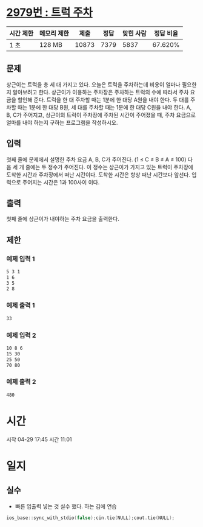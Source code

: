 [2979번 : 트럭 주차](https://www.acmicpc.net/problem/2979)
=====================================================

| 시간 제한 | 메모리 제한 | 제출 | 정답 | 맞힌 사람 | 정답 비율 |
| --- | --- | --- | --- | --- | --- |
| 1 초 | 128 MB | 10873 | 7379 | 5837 | 67.620% |


문제
--
상근이는 트럭을 총 세 대 가지고 있다. 오늘은 트럭을 주차하는데 비용이 얼마나 필요한지 알아보려고 한다.
상근이가 이용하는 주차장은 주차하는 트럭의 수에 따라서 주차 요금을 할인해 준다.
트럭을 한 대 주차할 때는 1분에 한 대당 A원을 내야 한다. 두 대를 주차할 때는 1분에 한 대당 B원, 세 대를 주차할 때는 1분에 한 대당 C원을 내야 한다.
A, B, C가 주어지고, 상근이의 트럭이 주차장에 주차된 시간이 주어졌을 때, 주차 요금으로 얼마를 내야 하는지 구하는 프로그램을 작성하시오.


입력
--
첫째 줄에 문제에서 설명한 주차 요금 A, B, C가 주어진다. (1 ≤ C ≤ B ≤ A ≤ 100)
다음 세 개 줄에는 두 정수가 주어진다. 이 정수는 상근이가 가지고 있는 트럭이 주차장에 도착한 시간과 주차장에서 떠난 시간이다. 도착한 시간은 항상 떠난 시간보다 앞선다. 입력으로 주어지는 시간은 1과 100사이 이다.


출력
--
첫째 줄에 상근이가 내야하는 주차 요금을 출력한다.


제한
--


### 예제 입력 1
```css
5 3 1
1 6
3 5
2 8
```


### 예제 출력 1
```css
33
```


### 예제 입력 2
```css
10 8 6
15 30
25 50
70 80
```


### 예제 출력 2
```css
480
```

# 시간
시작 04-29 17:45
시간 11:01

# 일지
## 실수
- 빠른 입출력 넣는 것 실수 했다. 하는 김에 연습
```cpp
ios_base::sync_with_stdio(false);cin.tie(NULL);cout.tie(NULL);
```





